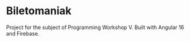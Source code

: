 # Biletomaniak

Project for the subject of Programming Workshop V. Built with Angular 16 and Firebase.
